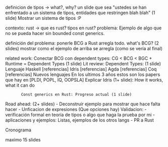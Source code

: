 definicion de tipos -> what?, why? un slide que sea "ustedes se han enfrentado a un sistema de tipos, entidades que restringen blah blah" (1 slide)
Mostrar un sistema de tipos :P

contexto:
    rust -> que es rust?
            tipos en rust?
problema:  Ejemplo de algo que no se pueda hacer sin bounded const generics.

definición del problema: ponerle BCG a Rust arregla todo. what's BCG? (2 slides)
           mostrar como el ejemplo de arriba se arregla (como se vería al final)

related work: 
           Conectar BCG con dependent types: CG < BCG < BGC + Runtime = Dependent Types (1 slide)
           Lit review: Dependent Types: (1 slide)
            Lenguaje 
            Haskell [referencias]
            Idris [referencias]
            Agda [referencias]
            Coq [referencias]
            Nuevos lenguajes
            En los ultimos 3 años estos son los papers que hay en [PLDI, POPL, IQ, OOPSLA]
           Explicar Idris (1+ slide): How it works, what it can do

           Const generics en Rust: Progreso actual (1 slide)
           
Road ahead: (2+ slides)
            - Deconstruir ejemplo para mostrar que hace falta hacer
            - Unficacion de expresiones (Que opciones hay)
Validacion:
            - verificación formal en teoría de tipos o algo que haga la prueba por mi
            - aplicaciones y ejemplos: Listas, ejemplos de los otros langs
            - PR a Rust

Cronograma

maximo 15 slides
